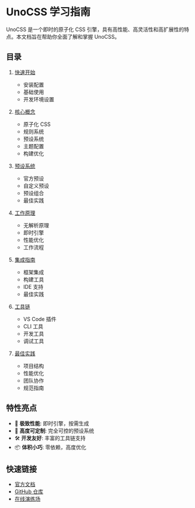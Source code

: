 # UnoCSS 学习指南

UnoCSS 是一个即时的原子化 CSS 引擎，具有高性能、高灵活性和高扩展性的特点。本文档旨在帮助你全面了解和掌握 UnoCSS。

## 目录

1. [快速开始](./getting-started.md)

   - 安装配置
   - 基础使用
   - 开发环境设置
2. [核心概念](./core-concepts.md)

   - 原子化 CSS
   - 规则系统
   - 预设系统
   - 主题配置
   - 构建优化
3. [预设系统](./presets.md)

   - 官方预设
   - 自定义预设
   - 预设组合
   - 最佳实践
4. [工作原理](./principles.md)

   - 无解析原理
   - 即时引擎
   - 性能优化
   - 工作流程
5. [集成指南](./integrations.md)

   - 框架集成
   - 构建工具
   - IDE 支持
   - 最佳实践
6. [工具链](./tooling.md)

   - VS Code 插件
   - CLI 工具
   - 开发工具
   - 调试工具
7. [最佳实践](./best-practices.md)

   - 项目结构
   - 性能优化
   - 团队协作
   - 规范指南

## 特性亮点

- 🚀 **极致性能**: 即时引擎，按需生成
- 🎨 **高度可定制**: 完全可控的预设系统
- 🛠️ **开发友好**: 丰富的工具链支持
- 📦 **体积小巧**: 零依赖，高度优化

## 快速链接

- [官方文档](https://unocss.dev/)
- [GitHub 仓库](https://github.com/unocss/unocss)
- [在线演练场](https://unocss.dev/play/)
